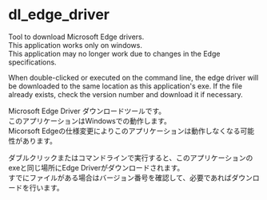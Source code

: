 # dl_edge_driver

Tool to download Microsoft Edge drivers.  
This application works only on windows.  
This application may no longer work due to changes in the Edge specifications.  

When double-clicked or executed on the command line, the edge driver will be downloaded to the same location as this application's exe. If the file already exists, check the version number and download it if necessary.

Microsoft Edge Driver ダウンロードツールです。  
このアプリケーションはWindowsでの動作します。  
Micorsoft Edgeの仕様変更によりこのアプリケーションは動作しなくなる可能性があります。  

ダブルクリックまたはコマンドラインで実行すると、このアプリケーションのexeと同じ場所にEdge Driverがダウンロードされます。  
すでにファイルがある場合はバージョン番号を確認して、必要であればダウンロードを行います。
